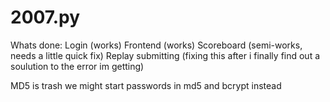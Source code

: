 # 2007.py
Whats done:
Login (works)
Frontend (works)
Scoreboard (semi-works, needs a little quick fix)
Replay submitting (fixing this after i finally find out a soulution to the error im getting)

















MD5 is trash we might start passwords in md5 and bcrypt instead 
